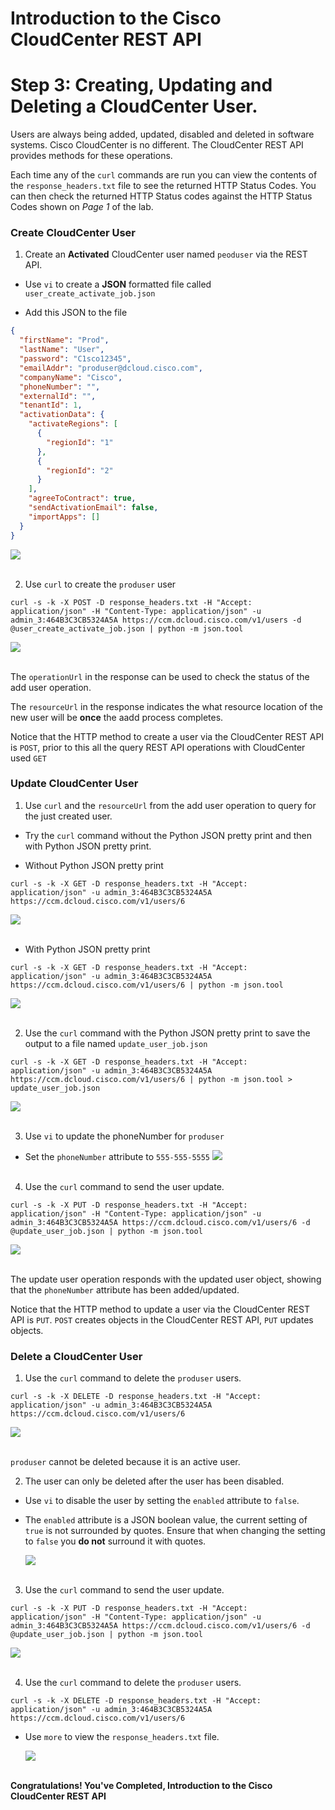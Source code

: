 # Introduction to the Cisco CloudCenter REST API

# Step 3: Creating, Updating and Deleting a CloudCenter User.
Users are always being added, updated, disabled and deleted in software systems. Cisco CloudCenter is no different. The CloudCenter REST API provides methods for these operations.

Each time any of the `curl` commands are run you can view the contents of the `response_headers.txt` file to see the returned HTTP Status Codes. You can then check the returned HTTP Status codes against the HTTP Status Codes shown on *Page 1* of the lab.

### Create CloudCenter User
1. Create an **Activated** CloudCenter user named `peoduser` via the REST API.

  - Use `vi` to create a **JSON** formatted file called `user_create_activate_job.json`

  - Add this JSON to the file

  ```json
  {
    "firstName": "Prod",
    "lastName": "User",
    "password": "C1sco12345",
    "emailAddr": "produser@dcloud.cisco.com",
    "companyName": "Cisco",
    "phoneNumber": "",
    "externalId": "",
    "tenantId": 1,
    "activationData": {
      "activateRegions": [
        {
          "regionId": "1"
        },
        {
          "regionId": "2"
        }
      ],
      "agreeToContract": true,
      "sendActivationEmail": false,
      "importApps": []
    }
  }
  ```

  ![](assets/images/image-16.jpg)<br/><br>

2. Use `curl` to create the `produser` user

  ```
  curl -s -k -X POST -D response_headers.txt -H "Accept: application/json" -H "Content-Type: application/json" -u admin_3:464B3C3CB5324A5A https://ccm.dcloud.cisco.com/v1/users -d @user_create_activate_job.json | python -m json.tool
  ```
  ![](assets/images/image-17.jpg)<br/><br>

The `operationUrl` in the response can be used to check the status of the add user operation.

The `resourceUrl` in the response indicates the what resource location of the new user will be **once** the aadd process completes.

Notice that the HTTP method to create a user via the CloudCenter REST API is `POST`, prior to this all the query REST API operations with CloudCenter used `GET`

### Update CloudCenter User
1. Use `curl` and the `resourceUrl` from the add user operation to query for the just created user.

  - Try the `curl` command without the Python JSON pretty print and then with Python JSON pretty print.

  - Without Python JSON pretty print
  ```
  curl -s -k -X GET -D response_headers.txt -H "Accept: application/json" -u admin_3:464B3C3CB5324A5A https://ccm.dcloud.cisco.com/v1/users/6
  ```
  ![](assets/images/image-18.jpg)<br/><br>

  - With Python JSON pretty print
  ```
  curl -s -k -X GET -D response_headers.txt -H "Accept: application/json" -u admin_3:464B3C3CB5324A5A https://ccm.dcloud.cisco.com/v1/users/6 | python -m json.tool
  ```
  ![](assets/images/image-19.jpg)<br/><br>

2. Use the `curl` command with the Python JSON pretty print to save the output to a file named `update_user_job.json`
  ```
  curl -s -k -X GET -D response_headers.txt -H "Accept: application/json" -u admin_3:464B3C3CB5324A5A https://ccm.dcloud.cisco.com/v1/users/6 | python -m json.tool > update_user_job.json
  ```
  ![](assets/images/image-20.jpg)<br/><br>

3. Use `vi` to update the phoneNumber for `produser`

  - Set the `phoneNumber` attribute to `555-555-5555`
  ![](assets/images/image-21.jpg)<br/><br>

4. Use the `curl` command to send the user update.

  ```
  curl -s -k -X PUT -D response_headers.txt -H "Accept: application/json" -H "Content-Type: application/json" -u admin_3:464B3C3CB5324A5A https://ccm.dcloud.cisco.com/v1/users/6 -d @update_user_job.json | python -m json.tool
  ```
  ![](assets/images/image-22.jpg)<br/><br>

  The update user operation responds with the updated user object, showing that the `phoneNumber` attribute has been added/updated.

  Notice that the HTTP method to update a user via the CloudCenter REST API is `PUT`. `POST` creates objects in the CloudCenter REST API, `PUT` updates objects.

### Delete a CloudCenter User

1. Use the `curl` command to delete the `produser` users.

  ```
  curl -s -k -X DELETE -D response_headers.txt -H "Accept: application/json" -u admin_3:464B3C3CB5324A5A https://ccm.dcloud.cisco.com/v1/users/6
  ```
  ![](assets/images/image-23.jpg)<br/><br>

  `produser` cannot be deleted because it is an active user.

2. The user can only be deleted after the user has been disabled.
  - Use `vi` to disable the user by setting the `enabled` attribute to `false`.
  - The `enabled` attribute is a JSON boolean value, the current setting of `true` is not surrounded by quotes. Ensure that when changing the setting to `false` you **do not** surround it with quotes.

    ![](assets/images/image-24.jpg)<br/><br>

3. Use the `curl` command to send the user update.

  ```
  curl -s -k -X PUT -D response_headers.txt -H "Accept: application/json" -H "Content-Type: application/json" -u admin_3:464B3C3CB5324A5A https://ccm.dcloud.cisco.com/v1/users/6 -d @update_user_job.json | python -m json.tool
  ```
  ![](assets/images/image-25.jpg)<br/><br>

4.  Use the `curl` command to delete the `produser` users.

  ```
  curl -s -k -X DELETE -D response_headers.txt -H "Accept: application/json" -u admin_3:464B3C3CB5324A5A https://ccm.dcloud.cisco.com/v1/users/6
  ```

  - Use `more` to view the `response_headers.txt` file.

      ![](assets/images/image-26.jpg)<br/><br>

**Congratulations! You've Completed, Introduction to the Cisco CloudCenter REST API**

